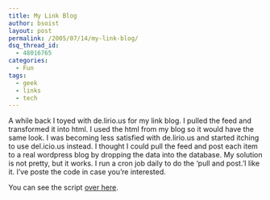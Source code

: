 ```yaml
---
title: My Link Blog
author: bsoist
layout: post
permalink: /2005/07/14/my-link-blog/
dsq_thread_id:
  - 48016765
categories:
  - Fun
tags:
  - geek
  - links
  - tech
---
```

A while back I toyed with de.lirio.us for my link blog. I pulled the feed and transformed it into html. I used the html from my blog so it would have the same look. I was becoming less satisfied with de.lirio.us and started itching to use del.icio.us instead. I thought I could pull the feed and post each item to a real wordpress blog by dropping the data into the database. My solution is not pretty, but it works. I run a cron job daily to do the &#8216;pull and post.&#8217;I like it. I&#8217;ve poste the code in case you&#8217;re interested.<!--more-->

You can see the script [over here][1].

 [1]: http://bsoist.freeshell.org/code/linkblog-py.txt

